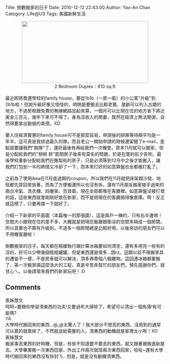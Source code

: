 Title: 倒數搬家的日子
Date: 2010-12-12 22:43:00
Author: Yao-An Chan
Category: Life@US
Tags: 美國新鮮生活


<div class='post'>
<div class="separator" style="clear: both; text-align: center;"><a href="http://2.bp.blogspot.com/_mvtDPM7iODU/TQWrjYb3mbI/AAAAAAAAJSw/JfT8idhOJ3Y/s1600/Screen+shot+2010-12-12+at+9.09.31+PM.png" imageanchor="1" style="margin-left: 1em; margin-right: 1em; text-align: center;"><img border="0" height="196" src="http://2.bp.blogspot.com/_mvtDPM7iODU/TQWrjYb3mbI/AAAAAAAAJSw/JfT8idhOJ3Y/s400/Screen+shot+2010-12-12+at+9.09.31+PM.png" width="400" /></a></div><div style="text-align: center;">2 Bedroom Duplex：610 sq.ft</div><div style="text-align: center;"><br /></div>最近即將喬遷學校的family house，要從1b1b（一房一衛）的小公寓"升級"到2b1b啦！但說升級好像又怪怪的，明明是要搬去比較老舊、屋齡可以列入古蹟的地方，不過房租跟免費的無線網路加起來算，一個月可以比現在住的地方省下將近美金三百元，幾年下來可不得了。身為沒收入的閒妻，既然在經濟上無法開源，自然得要拿出勤儉的美德。XD<br /><br />要入住經濟實惠的family house可不是那麼容易，申請後的排隊等待期平均是一年半，這可真是我排過最久的隊。而且老公一開始申請的時候還留錯了e-mail，差點就要讓我們"脫隊"了，還好最後有再給我們一次機會。原本11月就可以搬家，但是分配給我們的"掰掰 胖"那間房子後來有莫名的問題，於是在簽約前夕告吹。最後學校重新分配給我們在酪梨街的房子，只是必須等到12月中之後才能搬入，讓我們打包到一半的熱情又冷卻了一下，而本來打好的如意算盤也全都被打亂了。<br /><br />之前為了使用ikea在11月底過期的coupon，所以我們在11月就把床架跟沙發、地毯都先買回來放著，而為了方便搬運所以也沒有拆。還有11月朋友搬家接手過來的兩台冷氣、洗衣機、四層架、百頁窗，現在全部都堆在客廳裡。如意算盤沒被打壞的話，這些東西就會剛剛好放在新家，而不是把現在的客廳搞得像倉庫。啊！反正就這樣了，只要再撐一下就好了。<br /><br />介紹一下新家的平面圖（本篇唯一的那張圖），這是兩戶一棟的，只有右半邊唷！空間大小跟現在住的差不多，大概就是把現在飯廳跟衛浴的空間多隔成一個房間，所以其實也不算有升級到，不過多一個房間總是比較好用，以後來訪的朋友們可以不用睡客廳啦！<br /><br />倒數搬家的日子，每天都在精確執行跟計算冰箱要如何清空，還有多用完一些有的沒的，好可以少帶幾個瓶瓶罐罐，但是東西還是很多...囧rz。這跟以前不用搬家具的遷徙不一樣，不是房車就可以解決，頂多再寄個八箱雜物。這回連冰箱都要搬了，第一次搬家搞這麼浩大的工程，真是辛苦來幫忙的朋友們，預先感謝你們，就甘心ㄟ。以後請常來我們的新家玩吧！:D</div>
<h2>Comments</h2>
<div class='comments'>
<div class='comment'>
<div class='author'>表姊慧文</div>
<div class='content'>
呵呵~要跟你學習清東西的功夫!又要過年大掃除了，希望可以清出一個角落!有可能嗎?</div>
</div>
<div class='comment'>
<div class='author'>YA</div>
<div class='content'>
大學時代搬回來的東西...@_@太驚人了！我大部分不想丟的東西，沒用到的通常可以賣的就賣掉了，不然就送給需要的人。清東西的動機就是家裡太小啊！XD</div>
</div>
<div class='comment'>
<div class='author'>表姊慧文</div>
<div class='content'>
搬家事丟東西的好時機，但是，有些不知道要不要丟的東西，就又跟著被搬進新屋去。大學畢業搬一次東西回家、外出工作兩次就班兩次東西回家，哈哈~還有大學時代搬回來的東西沒有拆封ㄋ...但是，就是沒有動機清東西。</div>
</div>
</div>
